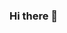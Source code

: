 ### Hi there 👋

<!--
**ZaRtANNNN/ZaRtANNNN** is a ✨ _special_ ✨ repository because its `README.md` (this file) appears on your GitHub profile.

Here are some ideas to get you started:

- 🔭 Atualmente estou trabalhando em projetos "python"

- 🌱 Atualmente estou aprendendo a linguagem "php"

- 👯 Estou procurando colaborar em projetos futuros, bem aqui no "github"

- 🤔 Estou procurando ajuda com "python3"
- 📫 Como chegar até mim:
email: pzika452@gmail.com ...

-😄 pronomes onom:
Cl4y
